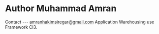 # Author Muhammad Amran
Contact --- amranhakimsiregar@gmail.com
Application Warehousing use Framework CI3.
